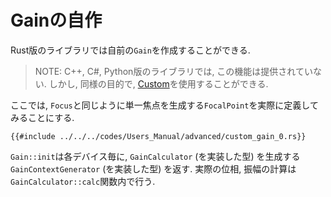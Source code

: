 # Gainの自作

Rust版のライブラリでは自前の`Gain`を作成することができる.

> NOTE: C++, C#, Python版のライブラリでは, この機能は提供されていない.
> しかし, 同様の目的で, [Custom](../gain/custom.md)を使用することができる.

ここでは, `Focus`と同じように単一焦点を生成する`FocalPoint`を実際に定義してみることにする.

```rust,edition2021
{{#include ../../../codes/Users_Manual/advanced/custom_gain_0.rs}}
```

`Gain::init`は各デバイス毎に, `GainCalculator` (を実装した型) を生成する`GainContextGenerator` (を実装した型) を返す.
実際の位相, 振幅の計算は`GainCalculator::calc`関数内で行う.
